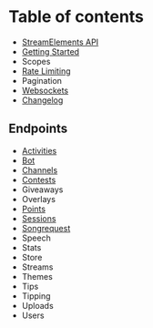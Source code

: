 # Table of contents

* [StreamElements API](README.md)
* [Getting Started](getting-started.md)
* Scopes
* [Rate Limiting](rate-limiting.md)
* Pagination
* [Websockets](websockets.md)
* [Changelog](changelog.md)

## Endpoints

* [Activities](endpoints/activities.md)
* [Bot](endpoints/bot.md)
* [Channels](endpoints/channels.md)
* [Contests](endpoints/contests.md)
* Giveaways
* Overlays
* [Points](endpoints/points.md)
* [Sessions](endpoints/sessions.md)
* [Songrequest](endpoints/songrequest.md)
* Speech
* Stats
* Store
* Streams
* Themes
* Tips
* Tipping
* Uploads
* Users


